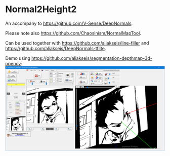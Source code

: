 # Normal2Height2
An accompany to https://github.com/V-Sense/DeepNormals.

Please note also https://github.com/Chaosinism/NormalMapTool.

Can be used together with https://github.com/aliakseis/line-filler and https://github.com/aliakseis/DeepNormals-tflite.

Demo using https://github.com/aliakseis/segmentation-depthmap-3d-opencv:
![demo](demo.png)
